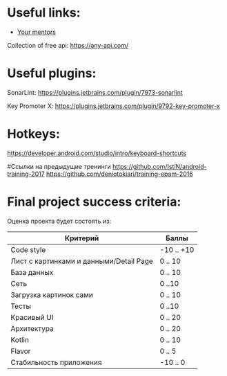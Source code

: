# Useful links:
- [Your mentors](https://docs.google.com/spreadsheets/d/1eg91p9y_YCM7W3GlDLKIDfyohHzExp0S4jGO9YQVaKI/edit?usp=sharing "Mentors")

Collection of free api: https://any-api.com/

# Useful plugins:
SonarLint: https://plugins.jetbrains.com/plugin/7973-sonarlint

Key Promoter X: https://plugins.jetbrains.com/plugin/9792-key-promoter-x

# Hotkeys:
https://developer.android.com/studio/intro/keyboard-shortcuts

#Ссылки на предыдущие тренинги
https://github.com/IstiN/android-training-2017
https://github.com/deniotokiari/training-epam-2016

# Final project success criteria:
Оценка проекта будет состоять из:

|  Критерий 	|  Баллы 	|
|---	|---	|
| Code style   	                            | -10 .. +10 |
| Лист с картинками и данными/Detail Page  	| 0 .. 10  	 |
| База данных 	                            | 0 .. 10 	 |
| Сеть                                     	| 0 ..10 	   |
| Загрузка картинок сами 	                  | 0 .. 10  	 |
| Тесты  	                                  | 0 ..10     |
| Красивый UI                              	| 0 .. 20 	 |
| Архитектура  	                            | 0 .. 20  	 |
| Kotlin 	                                  | 0 .. 10 	 |
| Flavor 	                                  | 0 .. 5     |
| Стабильность приложения 	                | -10 .. 0   |
